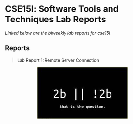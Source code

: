 # CSE15l: Software Tools and Techniques Lab Reports

*Linked below are the biweekly lab reports for cse15l*

## Reports


>[Lab Report 1: Remote Server Connection](https://jdweak.github.io/cse15l-lab-reports/lab-report-1-week-2.html)

<p align="center">
  <img src="images/2b.jfif"/>
</p>
